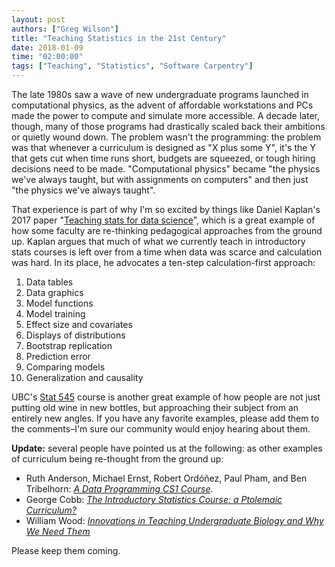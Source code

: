 ```yaml
---
layout: post
authors: ["Greg Wilson"]
title: "Teaching Statistics in the 21st Century"
date: 2018-01-09
time: "02:00:00"
tags: ["Teaching", "Statistics", "Software Carpentry"]
---
```


The late 1980s saw a wave of new undergraduate programs launched in computational physics,
as the advent of affordable workstations and PCs made the power to compute and simulate more accessible.
A decade later,
though,
many of those programs had drastically scaled back their ambitions or quietly wound down.
The problem wasn't the programming:
the problem was that whenever a curriculum is designed as "X plus some Y",
it's the Y that gets cut when time runs short,
budgets are squeezed,
or tough hiring decisions need to be made.
"Computational physics" became
"the physics we've always taught, but with assignments on computers"
and then just "the physics we've always taught".

That experience is part of why I'm so excited by things like Daniel Kaplan's 2017 paper
"[Teaching stats for data science][kaplan]",
which is a great example of how some faculty are re-thinking pedagogical approaches from the ground up.
Kaplan argues that much of what we currently teach in introductory stats courses
is left over from a time when data was scarce and calculation was hard.
In its place,
he advocates a ten-step calculation-first approach:

1.  Data tables
2.  Data graphics
3.  Model functions
4.  Model training
5.  Effect size and covariates
6.  Displays of distributions
7.  Bootstrap replication
8.  Prediction error
9.  Comparing models
10. Generalization and causality

UBC's [Stat 545][stat545] course is another great example
of how people are not just putting old wine in new bottles,
but approaching their subject from an entirely new angles.
If you have any favorite examples,
please add them to the comments–I'm sure our community would enjoy hearing about them.

**Update:**
several people have pointed us at the following:
as other examples of curriculum being re-thought from the ground up:

- Ruth Anderson, Michael Ernst, Robert Ordóñez, Paul Pham, and Ben Tribelhorn: *[A Data Programming CS1 Course][anderson]*.
- George Cobb: *[The Introductory Statistics Course: a Ptolemaic Curriculum?][cobb]*
- William Wood: *[Innovations in Teaching Undergraduate Biology and Why We Need Them][wood]*

Please keep them coming.

[anderson]: https://homes.cs.washington.edu/~mernst/pubs/data-programming-sigcse2015.pdf
[cobb]: https://escholarship.org/uc/item/6hb3k0nz
[kaplan]: https://peerj.com/preprints/3205/
[stat545]: http://stat545.com/
[wood]: http://www.sdbonline.org/sites/Re-BootCamp09/Wood_Innovations09s.pdf
